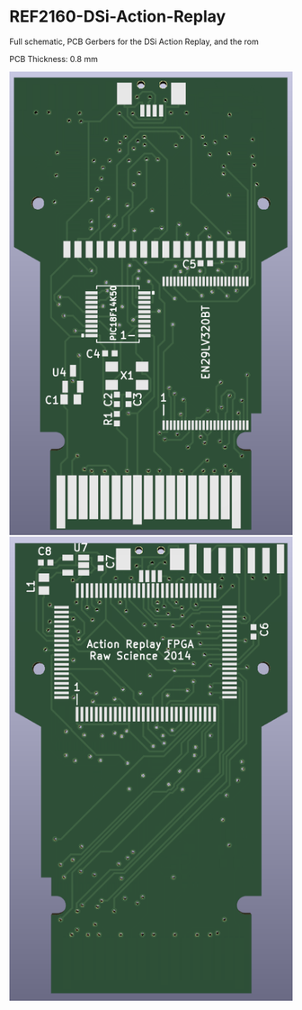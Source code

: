 # REF2160-DSi-Action-Replay
Full schematic, PCB Gerbers for the DSi Action Replay, and the rom

PCB Thickness: 0.8 mm

![image](https://github.com/Modman/REF2160-DSi-Action-Replay/blob/main/DSi%20REF2160%20Front.png)
![image](https://github.com/Modman/REF2160-DSi-Action-Replay/blob/main/DSi%20REF2160%20Back.png)
